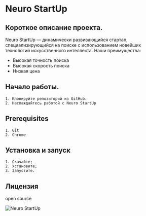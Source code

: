 # Neuro StartUp

## Короткое описание проекта.
Neuro StartUp — динамически развивающийся стартап, специализирующийся на поиске с использованием новейших технологий искусственного интеллекта. Наши преимущества:

* Высокая точность поиска
* Высокая скорость поиска
* Низкая цена

## Начало работы.
    1. Клонируйте репозиторий из GitHub.
    2. Наслаждайтесь работой с Neuro StartUp

## Prerequisites
    1. Git
    2. Chrome
    
## Установка и запуск
    1. Скачайте;
    2. Установите;
    3. Запустите.

## Лицензия
open source 
    
![Neuro StartUp](https://camo.githubusercontent.com/c6727c717cad1e4820481abb87524f90782445c5/68747470733a2f2f692e696d6775722e636f6d2f495a4f525769492e706e67)
